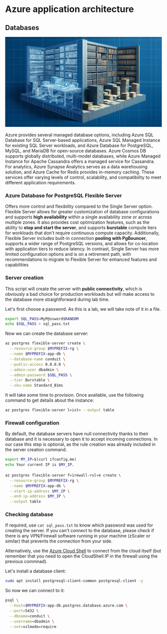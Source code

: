 # Azure application architecture

## Databases

![Blueprint of an archive](images/blueprint-archive.jpg)

Azure provides several managed database options, including Azure SQL Database for SQL Server-based applications, Azure SQL Managed Instance for existing SQL Server workloads, and Azure Database for PostgreSQL, MySQL, and MariaDB for open-source databases. Azure Cosmos DB supports globally distributed, multi-model databases, while Azure Managed Instance for Apache Cassandra offers a managed service for Cassandra. For analytics, Azure Synapse Analytics serves as a data warehousing solution, and Azure Cache for Redis provides in-memory caching. These services offer varying levels of control, scalability, and compatibility to meet different application requirements.


### Azure Database for PostgreSQL Flexible Server

Offers more control and flexibility compared to the Single Server option. Flexible Server allows for greater customization of database configurations and supports **high availability** within a single availability zone or across multiple zones. It also provides cost optimization features, such as the ability to **stop and start the server**, and supports **burstable** compute tiers for workloads that don't require continuous compute capacity. Additionally, Flexible Server includes built-in connection **pooling with PgBouncer**, supports a wider range of PostgreSQL versions, and allows for co-location with application tiers to reduce latency. In contrast, Single Server has more limited configuration options and is on a retirement path, with recommendations to migrate to Flexible Server for enhanced features and capabilities

### Server creation

This script will create the server with **public connectivity**, which is obviously a bad choice for production workloads but will make access to the database more straightforward during lab time.

Let's first choose a password. As this is a lab, we will take note of it in a file.

```bash
export SQL_PASS=MyP@ssword$RANDOM
echo $SQL_PASS > sql_pass.txt
```

Now we can create the database server:

```bash
az postgres flexible-server create \
  --resource-group $MYPREFIX-rg \
  --name $MYPREFIX-app-db \
  --database-name conduit \
  --public-access 0.0.0.0 \
  --admin-user dbadmin \
  --admin-password $SQL_PASS \
  --tier Burstable \
  --sku-name Standard_B1ms 
```

It will take some time to provision. Once available, use the following command to get
details about the instance:

```bash
az postgres flexible-server l«ist» --output table  
```

### Firewall configuration

By default, the database servers have null connectivity thanks to their database and it is
necessary to open it to accept incoming connections. In our case
this step is optional, as the rule creation was already included in the server creation command.

```bash
export MY_IP=$(curl ifconfig.me)
echo Your current IP is $MY_IP.

az postgres flexible-server f«irewall-rul»e create \
  --resource-group $MYPREFIX-rg \
  --name $MYPREFIX-app-db \
  --start-ip-address $MY_IP \
  --end-ip-address $MY_IP \
  --output table
```

### Checking database

If required, use `cat sql_pass.txt` to know which password was used for creating the server.
If you can't connect to the database, please check if there is any VPN/Firewall software running in your
machine (zScaler or similar) that prevents the connection from your side.

Alternatively, use the [Azure Cloud Shell](https://portal.azure.com/#cloudshell/) to connect from the
cloud itself (but remember that you need to open the CloudShell IP in the firewall using the previous
commnad).

Let's install a database client:

```bash
sudo apt install postgresql-client-common postgresql-client -y
```

So now we can connect to it:

```bash
psql \
  --host=$MYPREFIX-app-db.postgres.database.azure.com \
  --port=5432 \
  --dbname=conduit \
  --username=dbadmin \
  --set=sslmode=require
```
